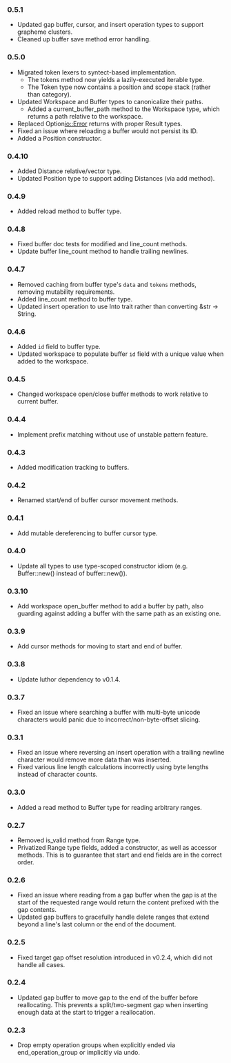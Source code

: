 ### 0.5.1

* Updated gap buffer, cursor, and insert operation types to support grapheme clusters.
* Cleaned up buffer save method error handling.

### 0.5.0

* Migrated token lexers to syntect-based implementation.
  * The tokens method now yields a lazily-executed iterable type.
  * The Token type now contains a position and scope stack (rather than category).
* Updated Workspace and Buffer types to canonicalize their paths.
  * Added a current_buffer_path method to the Workspace type, which returns a path relative to the workspace.
* Replaced Option<io::Error> returns with proper Result types.
* Fixed an issue where reloading a buffer would not persist its ID.
* Added a Position constructor.

### 0.4.10

* Added Distance relative/vector type.
* Updated Position type to support adding Distances (via add method).

### 0.4.9

* Added reload method to buffer type.

### 0.4.8

* Fixed buffer doc tests for modified and line_count methods.
* Update buffer line_count method to handle trailing newlines.

### 0.4.7

* Removed caching from buffer type's `data` and `tokens` methods, removing
  mutability requirements.
* Added line_count method to buffer type.
* Updated insert operation to use Into trait rather than converting &str -> String.

### 0.4.6

* Added `id` field to buffer type.
* Updated workspace to populate buffer `id` field with a unique value when added
  to the workspace.

### 0.4.5

* Changed workspace open/close buffer methods to work relative to current buffer.

### 0.4.4

* Implement prefix matching without use of unstable pattern feature.

### 0.4.3

* Added modification tracking to buffers.

### 0.4.2

* Renamed start/end of buffer cursor movement methods.

### 0.4.1

* Add mutable dereferencing to buffer cursor type.

### 0.4.0

* Update all types to use type-scoped constructor idiom (e.g. Buffer::new() instead of buffer::new()).

### 0.3.10

* Add workspace open_buffer method to add a buffer by path, also guarding
  against adding a buffer with the same path as an existing one.

### 0.3.9

* Add cursor methods for moving to start and end of buffer.

### 0.3.8

* Update luthor dependency to v0.1.4.

### 0.3.7

* Fixed an issue where searching a buffer with multi-byte unicode characters
  would panic due to incorrect/non-byte-offset slicing.

### 0.3.1

* Fixed an issue where reversing an insert operation with a trailing newline
  character would remove more data than was inserted.
* Fixed various line length calculations incorrectly using byte lengths instead
  of character counts.

### 0.3.0

* Added a read method to Buffer type for reading arbitrary ranges.

### 0.2.7

* Removed is_valid method from Range type.
* Privatized Range type fields, added a constructor, as well as accessor methods.
  This is to guarantee that start and end fields are in the correct order.

### 0.2.6

* Fixed an issue where reading from a gap buffer when the gap is at the start
  of the requested range would return the content prefixed with the gap contents.
* Updated gap buffers to gracefully handle delete ranges that extend beyond a
  line's last column or the end of the document.

### 0.2.5

* Fixed target gap offset resolution introduced in v0.2.4, which did not handle
  all cases.

### 0.2.4

* Updated gap buffer to move gap to the end of the buffer before reallocating.
  This prevents a split/two-segment gap when inserting enough data at the start
  to trigger a reallocation.

### 0.2.3

* Drop empty operation groups when explicitly ended via end_operation_group or
  implicitly via undo.
